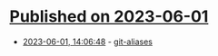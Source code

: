 # [Published on 2023-06-01](index.md)

* [2023-06-01, 14:06:48](https://lobste.rs/s/u8lgij/git_aliases) - [git-aliases](https://www.hschne.at/git-aliases/)
